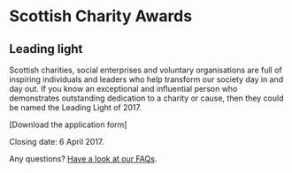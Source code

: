 # Scottish Charity Awards

## Leading light

Scottish charities, social enterprises and voluntary organisations are full of inspiring individuals and leaders who help transform our society day in and day out. If you know an exceptional and influential person who demonstrates outstanding dedication to a charity or cause, then they could be named the Leading Light of 2017.

[Download the application form]

Closing date: 6 April 2017.

Any questions? [Have a look at our FAQs](scottish-charity-awards/faq.md).
